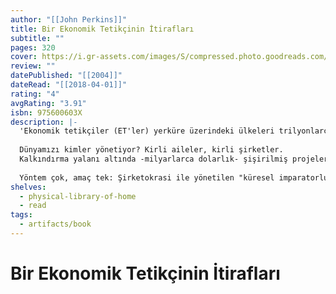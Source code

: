 ```yaml
---
author: "[[John Perkins]]"
title: Bir Ekonomik Tetikçinin İtirafları
subtitle: ""
pages: 320
cover: https://i.gr-assets.com/images/S/compressed.photo.goodreads.com/books/1516542074l/13579774._SY475_.jpg
review: ""
datePublished: "[[2004]]"
dateRead: "[[2018-04-01]]"
rating: "4"
avgRating: "3.91"
isbn: 975600603X
description: |-
  'Ekonomik tetikçiler (ET'ler) yerküre üzerindeki ülkeleri trilyonlarca dolar dolandıran yüksek ücretli profesyonellerdir. Dünya Bankası, ABD Uluslar arası Kalkınma Ajansı ve diğer yabancı "yardım" kuruluşlarından büyük şirketlerin kasalarına ve gezegenimizin tabii kaynaklarını kontrol eden birkaç varlıklı ailenin ceplerine para aktarırlar. Kullandıkları araçlar arasında sahte finansal raporlar, hileli seçimler, rüşvet, zorbalık, seks ve cinayet bulunmaktadır. Oynadıkları oyun imparatorluklar kadar eski olmasına rağmen, günümüzdeki küreselleşme sürecinde yeni ve korkutucu bir boyuta ulaşmıştır. Nereden mi biliyorum; ben de bir ET idim.'  
    
  Dünyamızı kimler yönetiyor? Kirli aileler, kirli şirketler.  
  Kalkındırma yalanı altında -milyarlarca dolarlık- şişirilmiş projeler ve bu projeleri 'bilimsel' gösteren, üniversite kitaplarına bile geçmiş raporlar, teoriler. Maalesef bu kez komplo değiller! Hedef ülkeler, hedef yöneticiler; ya satılacaklar, ya da ölecekler. Hepsi yaşanmış, hepsi gerçek.  
    
  Yöntem çok, amaç tek: Şirketokrasi ile yönetilen "küresel imparatorluk"
shelves:
  - physical-library-of-home
  - read
tags:
  - artifacts/book
---
```

#  Bir Ekonomik Tetikçinin İtirafları
